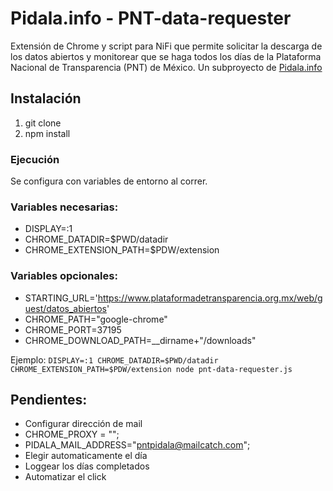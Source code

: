 # Pidala.info - PNT-data-requester

Extensión de Chrome y script para NiFi que permite solicitar la descarga de los datos abiertos y monitorear que se haga todos los días de la Plataforma Nacional de Transparencia (PNT) de México. Un subproyecto de [Pidala.info](https://pidala.info/)

## Instalación
1. git clone
1. npm install

### Ejecución

Se configura con variables de entorno al correr.

### Variables necesarias:
- DISPLAY=:1
- CHROME_DATADIR=$PWD/datadir
- CHROME_EXTENSION_PATH=$PDW/extension

### Variables opcionales:
- STARTING_URL='https://www.plataformadetransparencia.org.mx/web/guest/datos_abiertos'
- CHROME_PATH="google-chrome"
- CHROME_PORT=37195
- CHROME_DOWNLOAD_PATH=__dirname+"/downloads"

Ejemplo:
`DISPLAY=:1 CHROME_DATADIR=$PWD/datadir CHROME_EXTENSION_PATH=$PDW/extension node pnt-data-requester.js`

## Pendientes:
- Configurar dirección de mail
- CHROME_PROXY = "";
- PIDALA_MAIL_ADDRESS="pntpidala@mailcatch.com";
- Elegir automaticamente el día
- Loggear los días completados
- Automatizar el click
